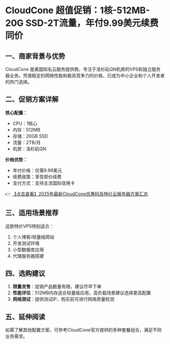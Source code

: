 # CloudCone 超值促销：1核-512MB-20G SSD-2T流量，年付9.99美元续费同价

## 一、商家背景与优势

CloudCone 是美国知名云服务提供商，专注于洛杉矶QN机房的VPS和独立服务器业务。凭借稳定的网络性能和极具竞争力的价格，已成为中小企业和个人开发者的热门选择。

## 二、促销方案详解

**核心配置：**
- CPU：1核心
- 内存：512MB
- 存储：20GB SSD
- 流量：2TB/月
- 机房：洛杉矶QN

**价格优势：**
- 年付价格：仅需9.99美元
- 续费政策：享受原价续费
- 支付方式：支持主流国际信用卡

👉 [【点击查看】2025年最新CloudCone优惠码及特价云服务器方案汇总](https://bit.ly/Cloudcone)

## 三、适用场景推荐

这款特价VPS特别适合：
1. 个人博客/轻量级网站
2. 开发测试环境
3. 小型数据库应用
4. 代理服务器搭建

## 四、选购建议

1. **限量发售**：促销产品数量有限，建议尽早下单
2. **性能评估**：512MB内存适合轻量级应用，高负载场景建议选择更高配置
3. **网络测试**：提供测试IP，购买前可进行网络质量检测

## 五、延伸阅读

如需了解其他配置方案，可参考CloudCone官方提供的多种套餐组合，满足不同业务需求。